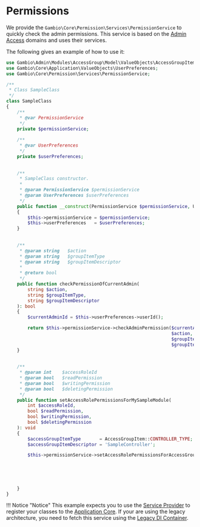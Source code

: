 # Permissions

We provide the `Gambio\Core\Permission\Services\PermissionService` to quickly check the admin permissions.
This service is based on the [Admin Access] domains and uses their services.

The following gives an example of how to use it:

```php
use Gambio\Admin\Modules\AccessGroup\Model\ValueObjects\AccessGroupItem;
use Gambio\Core\Application\ValueObjects\UserPreferences;
use Gambio\Core\Permission\Services\PermissionService;

/**
 * Class SampleClass
 */
class SampleClass
{
    /**
     * @var PermissionService
     */
    private $permissionService;
    
    /**
     * @var UserPreferences
     */
    private $userPreferences;
    
    
    /**
     * SampleClass constructor.
     *
     * @param PermissionService $permissionService
     * @param UserPreferences $userPreferences
     */
    public function __construct(PermissionService $permissionService, UserPreferences $userPreferences)
    {
        $this->permissionService = $permissionService;
        $this->userPreferences   = $userPreferences;
    }
    
    
    /**
     * @param string   $action
     * @param string   $groupItemType
     * @param string   $groupItemDescriptor
     *
     * @return bool
     */
    public function checkPermissionOfCurrentAdmin(
        string $action,
        string $groupItemType,
        string $groupItemDescriptor
    ): bool
    {
        $currentAdminId = $this->userPreferences->userId();

        return $this->permissionService->checkAdminPermission($currentAdminId,
                                                              $action,
                                                              $groupItemType,
                                                              $groupItemDescriptor);
    }
    
    
    /**
     * @param int    $accessRoleId
     * @param bool   $readPermission
     * @param bool   $writingPermission
     * @param bool   $deletingPermission
     */
    public function setAccessRolePermissionsForMySampleModule(
        int $accessRoleId,
        bool $readPermission,
        bool $writingPermission,
        bool $deletingPermission
    ): void
    {
        $accessGroupItemType       = AccessGroupItem::CONTROLLER_TYPE;
        $accessGroupItemDescriptor = 'SampleController';

        $this->permissionService->setAccessRolePermissionsForAccessGroup($accessRoleId,
                                                                         $accessGroupItemType,
                                                                         $accessGroupItemDescriptor,
                                                                         $readPermission,
                                                                         $writingPermission,
                                                                         $deletingPermission);
    }
}
```

!!! Notice "Notice"
    This example expects you to use the [Service Provider] to register your classes to the [Application Core].
    If your are using the legacy architecture, you need to fetch this service using the [Legacy DI Container].



[Admin Access]: ./../business-components/admin-access.md
[Application Core]: ./../application-core.md
[Service Provider]: ./../details/service-provider.md
[Legacy DI Container]: ./../details/di-container.md#legacy-di-container
